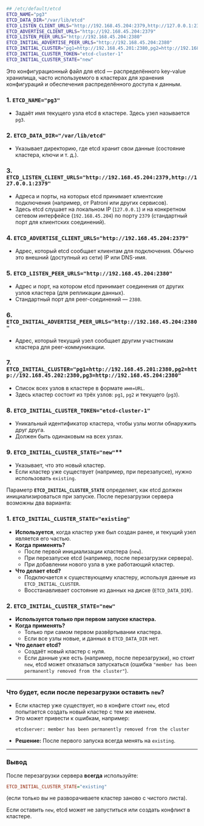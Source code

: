 ```bash
## /etc/default/etcd 
ETCD_NAME="pg3"
ETCD_DATA_DIR="/var/lib/etcd"
ETCD_LISTEN_CLIENT_URLS="http://192.168.45.204:2379,http://127.0.0.1:2379"
ETCD_ADVERTISE_CLIENT_URLS="http://192.168.45.204:2379"
ETCD_LISTEN_PEER_URLS="http://192.168.45.204:2380"
ETCD_INITIAL_ADVERTISE_PEER_URLS="http://192.168.45.204:2380"
ETCD_INITIAL_CLUSTER="pg1=http://192.168.45.201:2380,pg2=http://192.168.45.202:2380,pg3=http://192.168.45.204:2380"
ETCD_INITIAL_CLUSTER_TOKEN="etcd-cluster-1"
ETCD_INITIAL_CLUSTER_STATE="new"
```

Это конфигурационный файл для etcd — распределённого key-value хранилища, часто используемого в кластерах для хранения конфигураций и обеспечения распределённого доступа к данным.  


### 1. **`ETCD_NAME="pg3"`**  
   - Задаёт имя текущего узла etcd в кластере. Здесь узел называется `pg3`.  

### 2. **`ETCD_DATA_DIR="/var/lib/etcd"`**  
   - Указывает директорию, где etcd хранит свои данные (состояние кластера, ключи и т. д.).  

### 3. **`ETCD_LISTEN_CLIENT_URLS="http://192.168.45.204:2379,http://127.0.0.1:2379"`**  
   - Адреса и порты, на которых etcd принимает клиентские подключения (например, от Patroni или других сервисов).  
   - Здесь etcd слушает на локальном IP (`127.0.0.1`) и на конкретном сетевом интерфейсе (`192.168.45.204`) по порту `2379` (стандартный порт для клиентских соединений).  

### 4. **`ETCD_ADVERTISE_CLIENT_URLS="http://192.168.45.204:2379"`**  
   - Адрес, который etcd сообщает клиентам для подключения. Обычно это внешний (доступный из сети) IP или DNS-имя.  

### 5. **`ETCD_LISTEN_PEER_URLS="http://192.168.45.204:2380"`**  
   - Адрес и порт, на котором etcd принимает соединения от других узлов кластера (для репликации данных).  
   - Стандартный порт для peer-соединений — `2380`.  

### 6. **`ETCD_INITIAL_ADVERTISE_PEER_URLS="http://192.168.45.204:2380"`**  
   - Адрес, который текущий узел сообщает другим участникам кластера для peer-коммуникации.  

### 7. **`ETCD_INITIAL_CLUSTER="pg1=http://192.168.45.201:2380,pg2=http://192.168.45.202:2380,pg3=http://192.168.45.204:2380"`**  
   - Список всех узлов в кластере в формате `имя=URL`.  
   - Здесь кластер состоит из трёх узлов: `pg1`, `pg2` и текущего (`pg3`).  

### 8. **`ETCD_INITIAL_CLUSTER_TOKEN="etcd-cluster-1"`**  
   - Уникальный идентификатор кластера, чтобы узлы могли обнаружить друг друга.  
   - Должен быть одинаковым на всех узлах.  

### 9. **`ETCD_INITIAL_CLUSTER_STATE="new"`****  
   - Указывает, что это новый кластер.  
   - Если кластер уже существует (например, при перезапуске), нужно использовать `existing`.  


Параметр **`ETCD_INITIAL_CLUSTER_STATE`** определяет, как etcd должен инициализироваться при запуске. После перезагрузки сервера возможны два варианта:  

### **1. `ETCD_INITIAL_CLUSTER_STATE="existing"`**  
   - **Используется**, когда кластер уже был создан ранее, и текущий узел является его частью.  
   - **Когда применять?**  
     - После первой инициализации кластера (`new`).  
     - При перезапуске etcd (например, после перезагрузки сервера).  
     - При добавлении нового узла в уже работающий кластер.  
   - **Что делает etcd?**  
     - Подключается к существующему кластеру, используя данные из `ETCD_INITIAL_CLUSTER`.  
     - Восстанавливает состояние из данных на диске (`ETCD_DATA_DIR`).  

### **2. `ETCD_INITIAL_CLUSTER_STATE="new"`**  
   - **Используется только при первом запуске кластера.**  
   - **Когда применять?**  
     - Только при самом первом развёртывании кластера.  
     - Если все узлы новые, и данных в `ETCD_DATA_DIR` нет.  
   - **Что делает etcd?**  
     - Создаёт новый кластер с нуля.  
     - Если данные уже есть (например, после перезагрузки), но стоит `new`, etcd может отказаться запускаться (ошибка `"member has been permanently removed from the cluster"`).  

---

### **Что будет, если после перезагрузки оставить `new`?**  
- Если кластер уже существует, но в конфиге стоит `new`, etcd попытается создать новый кластер с тем же именем.  
- Это может привести к ошибкам, например:  
  ```
  etcdserver: member has been permanently removed from the cluster
  ```  
- **Решение:** После первого запуска всегда менять на `existing`.  

---

### **Вывод**  
После перезагрузки сервера **всегда** используйте:  
```ini
ETCD_INITIAL_CLUSTER_STATE="existing"
```  
(если только вы не разворачиваете кластер заново с чистого листа).  

Если оставить `new`, etcd может не запуститься или создать конфликт в кластере.
